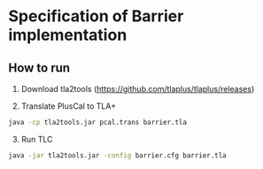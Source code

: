 # Specification of Barrier implementation
## How to run

1. Download tla2tools (https://github.com/tlaplus/tlaplus/releases)

2. Translate PlusCal to TLA+
```bash
java -cp tla2tools.jar pcal.trans barrier.tla
```

3. Run TLC
```bash
java -jar tla2tools.jar -config barrier.cfg barrier.tla
```